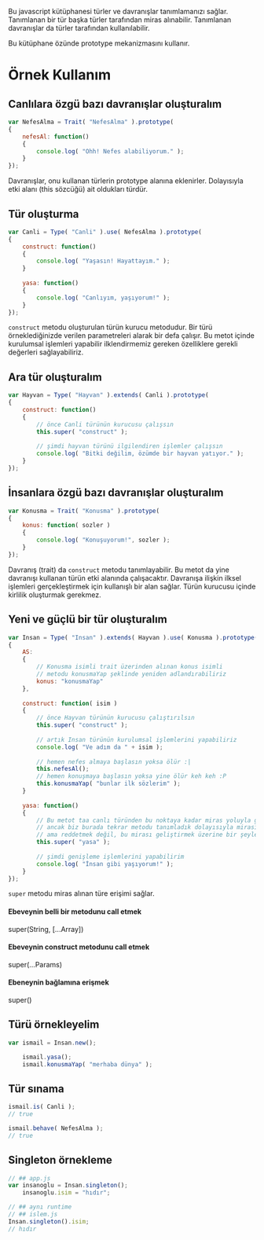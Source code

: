 Bu javascript kütüphanesi türler ve davranışlar tanımlamanızı sağlar. Tanımlanan bir tür başka
türler tarafından miras alınabilir. Tanımlanan davranışlar da türler tarafından kullanılabilir.

Bu kütüphane özünde prototype mekanizmasını kullanır.

# Örnek Kullanım
## Canlılara özgü bazı davranışlar oluşturalım
```javascript
var NefesAlma = Trait( "NefesAlma" ).prototype(
{
    nefesAl: function()
    {
        console.log( "Ohh! Nefes alabiliyorum." );
    }
});
```

Davranışlar, onu kullanan türlerin prototype alanına eklenirler. Dolayısıyla etki alanı
(this sözcüğü) ait oldukları türdür.

## Tür oluşturma
```javascript
var Canli = Type( "Canli" ).use( NefesAlma ).prototype(
{
    construct: function()
    {
        console.log( "Yaşasın! Hayattayım." );
    }
    
    yasa: function()
    {
        console.log( "Canlıyım, yaşıyorum!" );
    }
});
```

`construct` metodu oluşturulan türün kurucu metodudur. Bir türü örneklediğinizde verilen
parametreleri alarak bir defa çalışır. Bu metot içinde kurulumsal işlemleri yapabilir
ilklendirmemiz gereken özelliklere gerekli değerleri sağlayabiliriz.

## Ara tür oluşturalım
```javascript
var Hayvan = Type( "Hayvan" ).extends( Canli ).prototype(
{
    construct: function()
    {
        // önce Canli türünün kurucusu çalışsın
        this.super( "construct" );
        
        // şimdi hayvan türünü ilgilendiren işlemler çalışsın
        console.log( "Bitki değilim, özümde bir hayvan yatıyor." );
    }
});
```
## İnsanlara özgü bazı davranışlar oluşturalım
```javascript
var Konusma = Trait( "Konusma" ).prototype(
{
    konus: function( sozler )
    {
        console.log( "Konuşuyorum!", sozler );
    }
});
```

Davranış (trait) da `construct` metodu tanımlayabilir. Bu metot da yine davranışı
kullanan türün etki alanında çalışacaktır. Davranışa ilişkin ilksel işlemleri
gerçekleştirmek için kullanışlı bir alan sağlar. Türün kurucusu içinde kirlilik
oluşturmak gerekmez.

## Yeni ve güçlü bir tür oluşturalım
```javascript
var Insan = Type( "Insan" ).extends( Hayvan ).use( Konusma ).prototype(
{
    AS:
    {
        // Konusma isimli trait üzerinden alınan konus isimli
        // metodu konusmaYap şeklinde yeniden adlandırabiliriz
        konus: "konusmaYap"
    },
    
    construct: function( isim )
    {
        // önce Hayvan türünün kurucusu çalıştırılsın
        this.super( "construct" );
        
        // artık Insan türünün kurulumsal işlemlerini yapabiliriz
        console.log( "Ve adım da " + isim );
        
        // hemen nefes almaya başlasın yoksa ölür :|
        this.nefesAl();
        // hemen konuşmaya başlasın yoksa yine ölür keh keh :P
        this.konusmaYap( "bunlar ilk sözlerim" );
    }
    
    yasa: function()
    {
        // Bu metot taa canlı türünden bu noktaya kadar miras yoluyla geldi
        // ancak biz burada tekrar metodu tanımladık dolayısıyla mirası reddettik
        // ama reddetmek değil, bu mirası geliştirmek üzerine bir şeyler katmak istiyorum
        this.super( "yasa" );
        
        // şimdi genişleme işlemlerini yapabilirim
        console.log( "İnsan gibi yaşıyorum!" );
    }
});
```

`super` metodu miras alınan türe erişimi sağlar.

#### Ebeveynin belli bir metodunu call etmek
super(String, [...Array])

#### Ebeveynin construct metodunu call etmek
super(...Params)

#### Ebeneynin bağlamına erişmek
super()

## Türü örnekleyelim
```javascript
var ismail = Insan.new();

    ismail.yasa();
    ismail.konusmaYap( "merhaba dünya" );
```

## Tür sınama
```javascript
ismail.is( Canli );
// true

ismail.behave( NefesAlma );
// true
```

## Singleton örnekleme
```javascript
// ## app.js
var insanoglu = Insan.singleton();
    insanoglu.isim = "hıdır";

// ## aynı runtime
// ## islem.js
Insan.singleton().isim;
// hıdır
```
